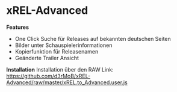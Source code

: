 # xREL-Advanced

<b>Features</b>
<ul>
<li>One Click Suche für Releases auf bekannten deutschen Seiten</li>
<li>Bilder unter Schauspielerinformationen</li>
<li>Kopierfunktion für Releasenamen</li>
<li>Geänderte Trailer Ansicht</li>
</ul>

<b>Installation</b>
Installation über den RAW Link:
https://github.com/d3rMoB/xREL-Advanced/raw/master/xREL.to_Advanced.user.js
